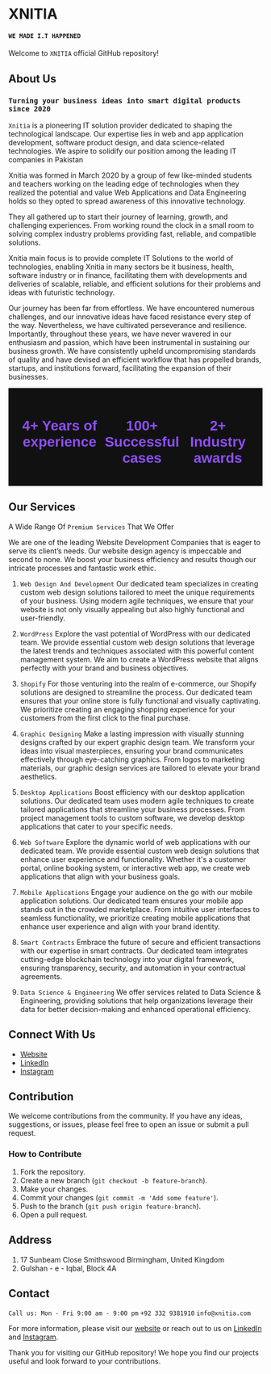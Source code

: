 # XNITIA
#### `WE MADE I.T HAPPENED`

Welcome to `XNITIA` official GitHub repository!


## About Us

### `Turning your business ideas into smart digital products since 2020`
`Xnitia` is a pioneering IT solution provider dedicated to shaping the technological landscape. Our expertise lies in web and app application development, software product design, and data science-related technologies. We aspire to solidify our position among the leading IT companies in Pakistan

Xnitia was formed in March 2020 by a group of few like-minded students and teachers working on the leading edge of technologies when they realized the potential and value Web Applications and Data Engineering holds so they opted to spread awareness of this innovative technology.

They all gathered up to start their journey of learning, growth, and challenging experiences. From working round the clock in a small room to solving complex industry problems providing fast, reliable, and compatible solutions.

Xnitia main focus is to provide complete IT Solutions to the world of technologies, enabling Xnitia in many sectors be it business, health, software industry or in finance, facilitating them with developments and deliveries of scalable, reliable, and efficient solutions for their problems and ideas with futuristic technology.

Our journey has been far from effortless. We have encountered numerous challenges, and our innovative ideas have faced resistance every step of the way. Nevertheless, we have cultivated perseverance and resilience. Importantly, throughout these years, we have never wavered in our enthusiasm and passion, which have been instrumental in sustaining our business growth. We have consistently upheld uncompromising standards of quality and have devised an efficient workflow that has propelled brands, startups, and institutions forward, facilitating the expansion of their businesses.

<div style="display: flex; justify-content: space-around; background-color: #111; padding: 20px; color: #fff; font-family: Arial, sans-serif;">
  <div style="text-align: center;">
    <h1 style="color: #8e4ef7;">4+ Years of experience</h1>
  </div>
  <div style="text-align: center;">
    <h1 style="color: #8e4ef7;">100+ Successful cases</h1>
  </div>
  <div style="text-align: center;">
    <h1 style="color: #8e4ef7;">2+ Industry awards</h1>
  </div>
</div>

## Our Services

A Wide Range Of `Premium Services` That We Offer

We are one of the leading Website Development Companies that is eager to serve its client’s needs. Our website design agency is impeccable and second to none. We boost your business efficiency and results though our intricate processes and fantastic work ethic.

1. `Web Design And Development`
Our dedicated team specializes in creating custom web design solutions tailored to meet the unique requirements of your business. Using modern agile techniques, we ensure that your website is not only visually appealing but also highly functional and user-friendly.

2. `WordPress`
Explore the vast potential of WordPress with our dedicated team. We provide essential custom web design solutions that leverage the latest trends and techniques associated with this powerful content management system. We aim to create a WordPress website that aligns perfectly with your brand and business objectives.

3. `Shopify`
For those venturing into the realm of e-commerce, our Shopify solutions are designed to streamline the process. Our dedicated team ensures that your online store is fully functional and visually captivating. We prioritize creating an engaging shopping experience for your customers from the first click to the final purchase.


4. `Graphic Designing`
Make a lasting impression with visually stunning designs crafted by our expert graphic design team. We transform your ideas into visual masterpieces, ensuring your brand communicates effectively through eye-catching graphics. From logos to marketing materials, our graphic design services are tailored to elevate your brand aesthetics.

5. `Desktop Applications`
Boost efficiency with our desktop application solutions. Our dedicated team uses modern agile techniques to create tailored applications that streamline your business processes. From project management tools to custom software, we develop desktop applications that cater to your specific needs.

6. `Web Software`
Explore the dynamic world of web applications with our dedicated team. We provide essential custom web design solutions that enhance user experience and functionality. Whether it's a customer portal, online booking system, or interactive web app, we create web applications that align with your business goals.

7. `Mobile Applications`
Engage your audience on the go with our mobile application solutions. Our dedicated team ensures your mobile app stands out in the crowded marketplace. From intuitive user interfaces to seamless functionality, we prioritize creating mobile applications that enhance user experience and align with your brand identity.

8. `Smart Contracts`
Embrace the future of secure and efficient transactions with our expertise in smart contracts. Our dedicated team integrates cutting-edge blockchain technology into your digital framework, ensuring transparency, security, and automation in your contractual agreements.

9. `Data Science & Engineering`
We offer services related to Data Science & Engineering, providing solutions that help organizations leverage their data for better decision-making and enhanced operational efficiency.


## Connect With Us

- [Website](https://xnitia.com/)
- [LinkedIn](https://www.linkedin.com/company/xnitia)
- [Instagram](https://www.instagram.com/xnitia_/)


## Contribution

We welcome contributions from the community. If you have any ideas, suggestions, or issues, please feel free to open an issue or submit a pull request.

### How to Contribute

1. Fork the repository.
2. Create a new branch (`git checkout -b feature-branch`).
3. Make your changes.
4. Commit your changes (`git commit -m 'Add some feature'`).
5. Push to the branch (`git push origin feature-branch`).
6. Open a pull request.


## Address
1. 17 Sunbeam Close Smithswood Birmingham, United Kingdom
2. Gulshan - e - Iqbal, Block 4A

## Contact

`Call us: Mon - Fri 9:00 am - 9:00 pm`
`+92 332 9381910`
`info@xnitia.com`

For more information, please visit our [website](https://xnitia.com/) or reach out to us on [LinkedIn](https://www.linkedin.com/company/xnitia) and [Instagram](https://www.instagram.com/xnitia_/).


Thank you for visiting our GitHub repository! We hope you find our projects useful and look forward to your contributions.
